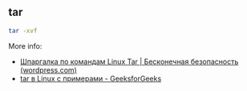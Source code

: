 ## tar
```bash
tar -xvf 
```
More info:
- [Шпаргалка по командам Linux Tar | Бесконечная безопасность (wordpress.com)](https://neverendingsecurity.wordpress.com/2015/04/13/linux-tar-commands-cheatsheet/)
- [tar в Linux с примерами - GeeksforGeeks](https://www.geeksforgeeks.org/tar-command-linux-examples/)

